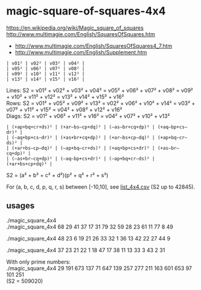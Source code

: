 # magic-square-of-squares-4x4

https://en.wikipedia.org/wiki/Magic_square_of_squares \
http://www.multimagie.com/English/SquaresOfSquares.htm
- http://www.multimagie.com/English/SquaresOfSquares4_7.htm
- http://www.multimagie.com/English/Supplement.htm

```
| v01² | v02² | v03² | v04² |
| v05² | v06² | v07² | v08² |
| v09² | v10² | v11² | v12² |
| v13² | v14² | v15² | v16² |
```
Lines: S2 = v01² + v02² + v03² + v04² = v05² + v06² + v07² + v08² = v09² + v10² + v11² + v12² = v13² + v14² + v15² + v16²\
Rows:  S2 = v01² + v05² + v09² + v13² = v02² + v06² + v10² + v14² = v03² + v07² + v11² + v15² = v04² + v08² + v12² + v16²\
Diags: S2 = v01² + v06² + v11² + v16² = v04² + v07² + v10² + v13²

```
| (+ap+bq+cr+ds)² | (+ar–bs–cp+dq)² | (–as–br+cq+dp)² | (+aq–bp+cs–dr)² |
| (–aq+bp+cs–dr)² | (+as+br+cq+dp)² | (+ar–bs+cp–dq)² | (+ap+bq–cr–ds)² |
| (+ar+bs–cp–dq)² | (–ap+bq–cr+ds)² | (+aq+bp+cs+dr)² | (+as–br–cq+dp)² |
| (–as+br–cq+dp)² | (–aq–bp+cs+dr)² | (–ap+bq+cr–ds)² | (+ar+bs+cp+dq)² |
```
S2 = (a² + b² + c² + d²)(p² + q² + r² + s²)

For (a, b, c, d, p, q, r, s) between [-10,10], see [list_4x4.csv](https://github.com/JL2014/magic-square-of-squares-4x4/blob/main/list_4x4.csv) (S2 up to 42845).

## usages

./magic_square_4x4\
./magic_square_4x4 68 29 41 37 17 31 79 32 59 28 23 61 11 77  8 49

./magic_square_4x4 48 23  6 19 21 26 33 32  1 36 13 42 22 27 44  9

./magic_square_4x4 37 23 21 22  1 18 47 17 38 11 13 33  3 43  2 31

With only prime numbers:\
./magic_square_4x4  29 191 673 137  71 647 139 257 277 211 163 601 653  97 101 251\
(S2 = 509020)
